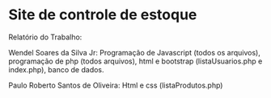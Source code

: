 # Site de controle de estoque

Relatório do Trabalho:

Wendel Soares da Silva Jr:
Programação de Javascript (todos os arquivos), programação de php (todos arquivos), html e bootstrap (listaUsuarios.php e index.php), banco de dados.

Paulo Roberto Santos de Oliveira:
Html e css (listaProdutos.php)
 
